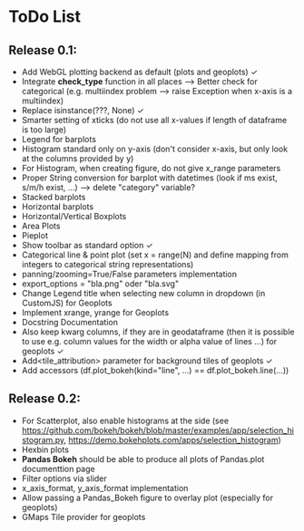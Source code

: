 # ToDo List

## Release 0.1:
 
- Add WebGL plotting backend as default (plots and geoplots) ✓
- Integrate **check_type** function in all places --> Better check for categorical (e.g. multiindex problem --> raise Exception when x-axis is a multiindex)
- Replace isinstance(???, None) ✓
- Smarter setting of xticks (do not use all x-values if length of dataframe is too large)
- Legend for barplots
- Histogram standard only on y-axis (don't consider x-axis, but only look at the columns provided by y)
- For Histogram, when creating figure, do not give x_range parameters 
- Proper String conversion for barplot with datetimes (look if ms exist, s/m/h exist, ...) --> delete "category" variable?
- Stacked barplots
- Horizontal barplots
- Horizontal/Vertical Boxplots
- Area Plots
- Pieplot
- Show toolbar as standard option ✓
- Categorical line  & point plot (set x = range(N) and define mapping from integers to categorical string representations)
- panning/zooming=True/False parameters implementation
- export_options = "bla.png" oder "bla.svg"
- Change Legend title when selecting new column in dropdown (in CustomJS) for Geoplots
- Implement xrange, yrange for Geoplots
- Docstring Documentation
- Also keep kwarg columns, if they are in geodataframe (then it is possible to use e.g. column values for the width or alpha value of lines ...) for geoplots ✓
- Add<tile_attribution> parameter for background tiles of geoplots ✓
- Add accessors (df.plot_bokeh(kind="line", ...) == df.plot_bokeh.line(...))


## Release 0.2:


- For Scatterplot, also enable histograms at the side (see https://github.com/bokeh/bokeh/blob/master/examples/app/selection_histogram.py, https://demo.bokehplots.com/apps/selection_histogram)
- Hexbin plots
- **Pandas Bokeh** should be able to produce all plots of Pandas.plot documenttion page
- Filter options via slider
- x_axis_format, y_axis_format implementation
- Allow passing a Pandas_Bokeh figure to overlay plot (especially for geoplots)
- GMaps Tile provider for geoplots
  